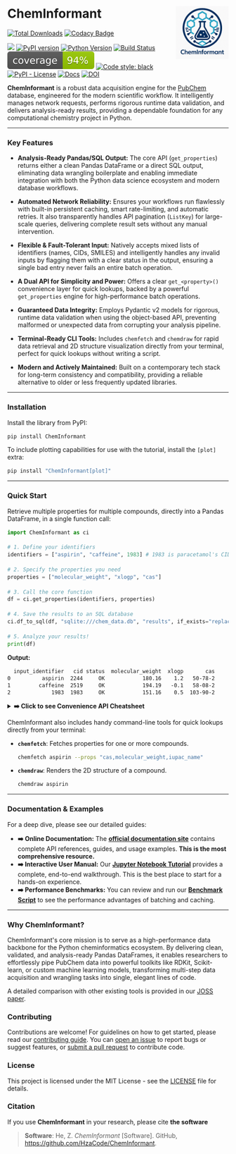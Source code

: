 
# ChemInformant <img src="https://raw.githubusercontent.com/HzaCode/ChemInformant/main/images/logo.png" align="right" width="120px" />



[![Total Downloads](https://img.shields.io/pepy/dt/cheminformant?style=flat-square&color=306998&label=Downloads&logo=python)](https://pepy.tech/project/cheminformant)
[![Codacy Badge](https://app.codacy.com/project/badge/Grade/ba35e3e2f5224858bcaeb8f9c4ee2838)](https://app.codacy.com/gh/HzaCode/ChemInformant/dashboard?utm_source=gh&utm_medium=referral&utm_content=&utm_campaign=Badge_grade)

<a href="https://joss.theoj.org/papers/b263ab8f865610c7c7a7f981035f78f7"><img src="https://joss.theoj.org/papers/b263ab8f865610c7c7a7f981035f78f7/status.svg"></a>
[![PyPI version](https://img.shields.io/pypi/v/ChemInformant.svg)](https://pypi.org/project/ChemInformant/)
[![Python Version](https://img.shields.io/badge/python-%3E%3D3.8-blue.svg)](https://pypi.org/project/ChemInformant/)
[![Build Status](https://img.shields.io/github/actions/workflow/status/HzaCode/ChemInformant/tests.yml?label=Build)](https://github.com/HzaCode/ChemInformant/actions/workflows/tests.yml) 
![coverage](https://raw.githubusercontent.com/HzaCode/ChemInformant/gh-pages/coverage.svg)
[![Code style: black](https://img.shields.io/badge/code%20style-black-000000.svg)](https://github.com/psf/black)
[![PyPI - License](https://img.shields.io/pypi/l/ChemInformant.svg)](https://github.com/HzaCode/ChemInformant/blob/main/LICENSE.md)
[![Docs](https://img.shields.io/badge/Docs-Read_Online-blue?style=flat-square&logo=book&logoColor=white)](https://hezhiang.com/ChemInformant)
[![DOI](https://zenodo.org/badge/DOI/10.5281/zenodo.16482964.svg)](https://doi.org/10.5281/zenodo.16482964)


**ChemInformant** is a robust data acquisition engine for the [PubChem](https://pubchem.ncbi.nlm.nih.gov/) database, engineered for the modern scientific workflow. It intelligently manages network requests, performs rigorous runtime data validation, and delivers analysis-ready results, providing a dependable foundation for any computational chemistry project in Python.

---

### Key Features

*   **Analysis-Ready Pandas/SQL Output:** The core API (`get_properties`) returns either a clean Pandas DataFrame or a direct SQL output, eliminating data wrangling boilerplate and enabling immediate integration with both the Python data science ecosystem and modern database workflows.

*   **Automated Network Reliability:** Ensures your workflows run flawlessly with built-in persistent caching, smart rate-limiting, and automatic retries. It also transparently handles API pagination (`ListKey`) for large-scale queries, delivering complete result sets without any manual intervention.

*   **Flexible & Fault-Tolerant Input:** Natively accepts mixed lists of identifiers (names, CIDs, SMILES) and intelligently handles any invalid inputs by flagging them with a clear status in the output, ensuring a single bad entry never fails an entire batch operation.

*   **A Dual API for Simplicity and Power:** Offers a clear `get_<property>()` convenience layer for quick lookups, backed by a powerful `get_properties` engine for high-performance batch operations.

*   **Guaranteed Data Integrity:** Employs Pydantic v2 models for rigorous, runtime data validation when using the object-based API, preventing malformed or unexpected data from corrupting your analysis pipeline.

*   **Terminal-Ready CLI Tools:** Includes `chemfetch` and `chemdraw` for rapid data retrieval and 2D structure visualization directly from your terminal, perfect for quick lookups without writing a script.

*   **Modern and Actively Maintained:** Built on a contemporary tech stack for long-term consistency and compatibility, providing a reliable alternative to older or less frequently updated libraries.
  
---

### Installation

Install the library from PyPI:

```bash
pip install ChemInformant
```

To include plotting capabilities for use with the tutorial, install the `[plot]` extra:
```bash
pip install "ChemInformant[plot]"
```

---

### Quick Start

Retrieve multiple properties for multiple compounds, directly into a Pandas DataFrame, in a single function call:

```python
import ChemInformant as ci

# 1. Define your identifiers
identifiers = ["aspirin", "caffeine", 1983] # 1983 is paracetamol's CID

# 2. Specify the properties you need
properties = ["molecular_weight", "xlogp", "cas"]

# 3. Call the core function
df = ci.get_properties(identifiers, properties)

# 4. Save the results to an SQL database
ci.df_to_sql(df, "sqlite:///chem_data.db", "results", if_exists="replace")

# 5. Analyze your results!
print(df)


```

**Output:**

```
  input_identifier   cid status  molecular_weight  xlogp       cas
0          aspirin  2244     OK            180.16    1.2   50-78-2
1         caffeine  2519     OK            194.19   -0.1   58-08-2
2             1983  1983     OK            151.16    0.5  103-90-2
```

<details>
<summary><b>➡️ Click to see Convenience API Cheatsheet</b></summary>
<br>

| Function                   | Description                                   |
|----------------------------|-----------------------------------------------|
| `get_weight(id)`           | Molecular weight *(float)*                    |
| `get_formula(id)`          | Molecular formula *(str)*                     |
| `get_cas(id)`              | CAS Registry Number *(str)*                   |
| `get_iupac_name(id)`       | IUPAC name *(str)*                            |
| `get_canonical_smiles(id)` | Canonical SMILES with Canonical→Connectivity fallback *(str)* |
| `get_isomeric_smiles(id)`  | Isomeric SMILES with Isomeric→SMILES fallback *(str)* |
| `get_xlogp(id)`            | XLogP (calculated hydrophobicity) *(float)*   |
| `get_synonyms(id)`         | List of synonyms *(List[str])*                |
| `get_compound(id)`         | Full, validated **`Compound`** object (Pydantic v2 model) |

*Note: This table shows key convenience functions for demonstration. ChemInformant provides **22 convenience functions** in total, covering molecular descriptors, mass properties, stereochemistry, and more.*

*All functions accept a **CID, name, or SMILES** and return `None`/`[]` on failure.*

</details>



ChemInformant also includes handy command-line tools for quick lookups directly from your terminal:

*   **`chemfetch`**: Fetches properties for one or more compounds.
    ```bash
    chemfetch aspirin --props "cas,molecular_weight,iupac_name"
    ```

*   **`chemdraw`**: Renders the 2D structure of a compound.
    ```bash
    chemdraw aspirin
    ```
---
### Documentation & Examples

For a deep dive, please see our detailed guides:

*   **➡️ Online Documentation:** The **[official documentation site](https://hezhiang.com/ChemInformant)** contains complete API references, guides, and usage examples. **This is the most comprehensive resource.**
*   **➡️ Interactive User Manual:** Our [**Jupyter Notebook Tutorial**](examples/ChemInformant_User_Manual_v1.0.ipynb) provides a complete, end-to-end walkthrough. This is the best place to start for a hands-on experience.
*   **➡️ Performance Benchmarks:** You can review and run our [**Benchmark Script**](./benchmark.py) to see the performance advantages of batching and caching.

---

### Why ChemInformant?

ChemInformant's core mission is to serve as a high-performance data backbone for the Python cheminformatics ecosystem. By delivering clean, validated, and analysis-ready Pandas DataFrames, it enables researchers to effortlessly pipe PubChem data into powerful toolkits like RDKit, Scikit-learn, or custom machine learning models, transforming multi-step data acquisition and wrangling tasks into single, elegant lines of code.

A detailed comparison with other existing tools is provided in our [JOSS paper](https://github.com/HzaCode/ChemInformant/blob/main/paper/paper.md).

### Contributing

Contributions are welcome! For guidelines on how to get started, please read our [contributing guide](https://github.com/HzaCode/ChemInformant/blob/main/CONTRIBUTING.md). You can [open an issue](https://github.com/HzaCode/ChemInformant/issues) to report bugs or suggest features, or [submit a pull request](https://github.com/HzaCode/ChemInformant/pulls) to contribute code.
### License

This project is licensed under the MIT License - see the [LICENSE](LICENSE.md) file for details.
### Citation

If you use **ChemInformant** in your research, please cite **the software** 
> **Software**: He, Z. *ChemInformant* [Software]. GitHub, https://github.com/HzaCode/ChemInformant.  
